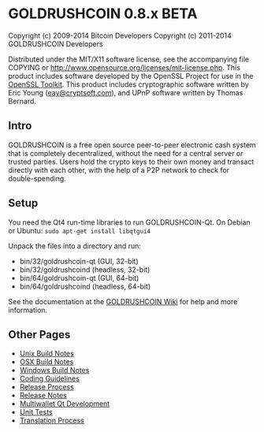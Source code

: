 GOLDRUSHCOIN 0.8.x BETA
====================

Copyright (c) 2009-2014 Bitcoin Developers
Copyright (c) 2011-2014 GOLDRUSHCOIN Developers

Distributed under the MIT/X11 software license, see the accompanying
file COPYING or http://www.opensource.org/licenses/mit-license.php.
This product includes software developed by the OpenSSL Project for use in the [OpenSSL Toolkit](http://www.openssl.org/). This product includes
cryptographic software written by Eric Young ([eay@cryptsoft.com](mailto:eay@cryptsoft.com)), and UPnP software written by Thomas Bernard.


Intro
---------------------
GOLDRUSHCOIN is a free open source peer-to-peer electronic cash system that is
completely decentralized, without the need for a central server or trusted
parties.  Users hold the crypto keys to their own money and transact directly
with each other, with the help of a P2P network to check for double-spending.


Setup
---------------------
You need the Qt4 run-time libraries to run GOLDRUSHCOIN-Qt. On Debian or Ubuntu:
	`sudo apt-get install libqtgui4`

Unpack the files into a directory and run:

- bin/32/goldrushcoin-qt (GUI, 32-bit)
- bin/32/goldrushcoind (headless, 32-bit)
- bin/64/goldrushcoin-qt (GUI, 64-bit)
- bin/64/goldrushcoind (headless, 64-bit)

See the documentation at the [GOLDRUSHCOIN Wiki](http://goldrushcoin.info)
for help and more information.


Other Pages
---------------------
- [Unix Build Notes](build-unix.md)
- [OSX Build Notes](build-osx.md)
- [Windows Build Notes](build-msw.md)
- [Coding Guidelines](coding.md)
- [Release Process](release-process.md)
- [Release Notes](release-notes.md)
- [Multiwallet Qt Development](multiwallet-qt.md)
- [Unit Tests](unit-tests.md)
- [Translation Process](translation_process.md)
